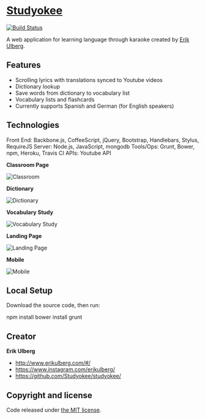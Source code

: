 # [Studyokee](http://studyokee.com)

[![Build Status](https://travis-ci.org/Studyokee/studyokee.png?branch=master)](https://travis-ci.org/Studyokee/studyokee)

A web application for learning language through karaoke created by [Erik Ulberg](http://www.erikulberg.com).

## Features

* Scrolling lyrics with translations synced to Youtube videos
* Dictionary lookup
* Save words from dictionary to vocabulary list
* Vocabulary lists and flashcards
* Currently supports Spanish and German (for English speakers)

## Technologies

Front End: Backbone.js, CoffeeScript, jQuery, Bootstrap, Handlebars, Stylus, RequireJS
Server: Node.js, JavaScript, mongodb
Tools/Ops: Grunt, Bower, npm, Heroku, Travis CI
APIs: Youtube API

**Classroom Page**

![Classroom](https://user-images.githubusercontent.com/1115068/28757858-ee2ba27c-7540-11e7-830c-e251839f1554.jpg)

**Dictionary**

![Dictionary](https://user-images.githubusercontent.com/1115068/28757856-e759ee7c-7540-11e7-9c48-27357db2c654.jpg)

**Vocabulary Study**

![Vocabulary Study](https://user-images.githubusercontent.com/1115068/28757855-e7594f26-7540-11e7-93cf-a909f0e17718.jpg)

**Landing Page**

![Landing Page](https://user-images.githubusercontent.com/1115068/28757884-6c0a9996-7541-11e7-977d-51c280d18d52.png)

**Mobile**

![Mobile](https://user-images.githubusercontent.com/1115068/28757854-e75925d2-7540-11e7-89b7-53f330569161.jpg)

## Local Setup

Download the source code, then run:

npm install
bower install
grunt

## Creator

**Erik Ulberg**

* <http://www.erikulberg.com/#/>
* <https://www.instagram.com/erikulberg/>
* <https://github.com/Studyokee/studyokee/>

## Copyright and license

Code released under [the MIT license](https://github.com/Studyokee/studyokee/blob/master/LICENSE).